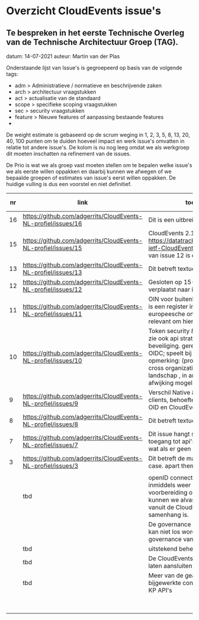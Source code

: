 # Overzicht CloudEvents issue's

## Te bespreken in het eerste Technische Overleg van de Technische Architectuur Groep (TAG).

datum:	14-07-2021
auteur:	Martin van der Plas

Onderstaande lijst van Issue's is gegroepeerd op basis van de volgende tags:

- adm > Administratieve / normatieve en beschrijvende zaken 
- arch > architectuur vraagstukken
- act > actualisatie van de standaard
- scope > specifieke scoping vraagstukken
- sec > security vraagstukken
- feature > Nieuwe features of aanpassing bestaande features
- 

De weight estimate is gebaseerd op de scrum weging in 1, 2, 3, 5, 8, 13, 20, 40, 100 punten om te duiden hoeveel impact en werk issue's omvatten in relatie tot andere issue's. De kolom is nu nog leeg omdat we als werkgroep dit moeten inschatten na refinement van de issues.

De Prio is wat we als groep vast moeten stellen om te bepalen welke issue's we als eerste willen oppakken en daarbij kunnen we afwegen of we bepaalde groepen of estimates van issue's eerst willen oppakken. De huidige vulling is dus een voorstel en niet definitief.



| nr   | link                                                         | toelichting                                                  | groep                          | weight estimate | prio (voorstel) |
| ---- | ------------------------------------------------------------ | ------------------------------------------------------------ | ------------------------------ | --------------- | --------------- |
| 16   | https://github.com/adgerrits/CloudEvents-NL-profiel/issues/16 | Dit is een uitbreiding van de scope                          | scope;                         |                 | xx              |
| 15   | https://github.com/adgerrits/CloudEvents-NL-profiel/issues/15 | CloudEvents 2.1 - zie ook https://datatracker.ietf.org/doc/draft-ietf-CloudEvents-v2-1/02/. input van issue 12 is overgenomen. | actualisatie;                  |                 | xxx             |
| 13   | https://github.com/adgerrits/CloudEvents-NL-profiel/issues/13 | Dit betreft textuele verbeteringen                           | adm;                           |                 | xxxx            |
| 12   | https://github.com/adgerrits/CloudEvents-NL-profiel/issues/12 | Gesloten op 15-07-2021. inhoud verplaatst naar issue 15      | gesloten;                      |                 | Issue gesloten  |
| 11   | https://github.com/adgerrits/CloudEvents-NL-profiel/issues/11 | OIN voor buitenlandse organisatie; er is een register in ontwikkeling; ook europeesche ontwikkelingen zijn relevant om hierin mee te nemen. | Algemeen probleem; arch; scope |                 | xxx             |
| 10   | https://github.com/adgerrits/CloudEvents-NL-profiel/issues/10 | Token security & HttpOnly cookies; zie ook api strategie extensie beveiliging. gerelateerd aan nr 9 en OIDC; speelt bij Frank van ES opmerking: (profiel is in principe cross organizational voor een 'groot' landschap , in andere situaties is afwijking mogelijk ) | feature; sec;                  |                 | xxxxx           |
| 9    | https://github.com/adgerrits/CloudEvents-NL-profiel/issues/9 | Verschil Native & Browser-based clients, behoefte aan synergie ussen OID en CloudEvents | feature;                       |                 | xxxxx           |
| 8    | https://github.com/adgerrits/CloudEvents-NL-profiel/issues/8 | Dit betreft textuele verbeteringen                           | adm;                           |                 | xxxx            |
| 7    | https://github.com/adgerrits/CloudEvents-NL-profiel/issues/7 | Dit issue hangt samen met issue 3; toegang tot api's (betreft subject - wat als er geen sub is ) | scope;                         |                 | xx              |
| 3    | https://github.com/adgerrits/CloudEvents-NL-profiel/issues/3 | Dit betreft de machine 2 machine use case. apart thema       | scope; arch;                   |                 | xx              |
|      |                                                              |                                                              |                                |                 |                 |
|      | tbd                                                          | openID connect  (OIDC) ligt bij BFS, is inmiddels weer 1 jaar oud. als voorbereiding op de acceptatie kunnen we alvast beschrijven wat vanuit de CloudEvents standaard de samenhang is. | adm; arch; textueel;           |                 | xxx             |
|      |                                                              | De governance van deze standaard kan niet los worden gezien van de governance van OIDC |                                |                 | xxxxx           |
|      | tbd                                                          | uitstekend beheer regelen                                    | adm;                           |                 | xx              |
|      | tbd                                                          | De CloudEvents standaard beter laten aansluiten bij NORA en Gemma  | adm; arch; textueel;           |                 | xxx             |
|      | tbd                                                          | Meer van de geactualiseerde / bijgewerkte context overnemen uit KP API's | textueel                       |                 | xxxx            |
|      |                                                              |                                                              |                                |                 |                 |
|      |                                                              |                                                              |                                |                 |                 |
|      |                                                              |                                                              |                                |                 |                 |
|      |                                                              |                                                              |                                |                 |                 |
|      |                                                              |                                                              |                                |                 |                 |
|      |                                                              |                                                              |                                |                 |                 |
|      |                                                              |                                                              |                                |                 |                 |
|      |                                                              |                                                              |                                |                 |                 |

